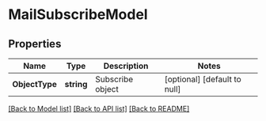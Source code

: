 # MailSubscribeModel

## Properties
Name | Type | Description | Notes
------------ | ------------- | ------------- | -------------
**ObjectType** | **string** | Subscribe object | [optional] [default to null]

[[Back to Model list]](../README.md#documentation-for-models) [[Back to API list]](../README.md#documentation-for-api-endpoints) [[Back to README]](../README.md)



